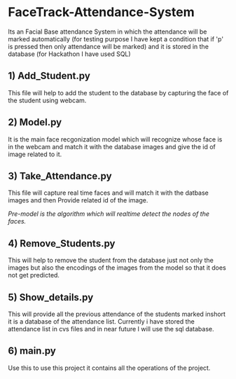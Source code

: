 # FaceTrack-Attendance-System
Its an Facial Base attendance System in which the attendance will be marked automatically (for testing purpose I have kept a condition that if 'p' is pressed then only attendance will be marked) and it is stored in the database (for Hackathon I have used SQL)

## 1) Add_Student.py 
This file will help to add the student to the database by capturing the face of the student using webcam.
## 2) Model.py 
It is the main face recgonization model which will recognize whose face is in the webcam and match it with the database images and give the id of image related to it.
## 3) Take_Attendance.py 
This file will capture real time faces and will match it with the datbase images and then Provide related id of the image.

_Pre-model is the algorithm which will realtime detect the nodes of the faces._

## 4) Remove_Students.py
This will help to remove the student from the database just not only the images but also the encodings of the images from the model so that it does not get predicted.

## 5) Show_details.py
This will provide all the previous attendance of the students marked inshort it is a database of the attendance list. Currently i have stored the attendance list in cvs files and in near future I will use the sql database.

## 6) main.py
Use this to use this project it contains all the operations of the project.


